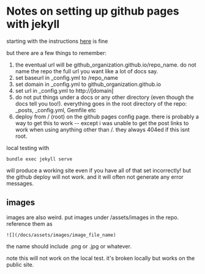 # Notes on setting up github pages with jekyll

starting with the instructions [here](https://docs.github.com/en/pages/setting-up-a-github-pages-site-with-jekyll/about-github-pages-and-jekyll) is fine

but there are a few things to remember:
1. the eventual url will be github_organization.github.io/repo_name. do not name the repo the full url you want like a lot of docs say.
2. set baseurl in _config.yml to /repo_name
3. set domain in _config.yml  to github_organization.github.io
4. set url in _config.yml to http://[domain]
5. do not put things under a docs or any other directory (even though the docs tell you too!). everything goes in the root directory of the repo: _posts, _config.yml, Gemfile etc
6. deploy from / (root) on the github pages config page. there is probably a way to get this to work -- except i was unable to get the post links to work when using anything other than /. they always 404ed if this isnt root.

local testing with
```
bundle exec jekyll serve
```
will produce a working site even if you have all of that set incorrectly!
but the github deploy will not work. and it will often not generate any error messages.

## images

images are also weird. put images under /assets/images in the repo. reference them as
```
![](/docs/assets/images/image_file_name)
```
the name should include .png or .jpg or whatever.

note this will not work on the local test. it's broken locally but works on the public site.
